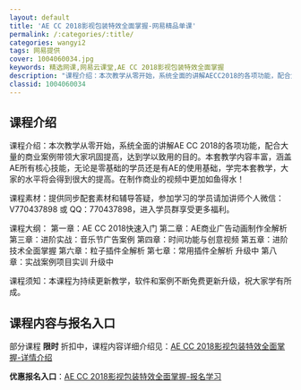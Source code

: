 ```yaml
---
layout: default
title: 'AE CC 2018影视包装特效全面掌握-网易精品单课'
permalink: /:categories/:title/
categories: wangyi2
tags: 网易提供
cover: 1004060034.jpg
keywords: 精选网课,网易云课堂,AE CC 2018影视包装特效全面掌握
description: "课程介绍：本次教学从零开始，系统全面的讲解AECC2018的各项功能，配合大量的商业案例带领大家巩固提高，达到学以致用的目的。本套教学内容丰富，涵盖AE所有核心技能，无论是零基础的学员还是有"
classid: 1004060034
---
```


## 课程介绍

课程介绍：本次教学从零开始，系统全面的讲解AE CC 2018的各项功能，配合大量的商业案例带领大家巩固提高，达到学以致用的目的。本套教学内容丰富，涵盖AE所有核心技能，无论是零基础的学员还是有AE的使用基础，学完本套教学，大家的水平将会得到很大的提高。在制作商业的视频中更加如鱼得水！

课程素材：提供同步配套素材和辅导答疑，参加学习的学员请加讲师个人微信：V770437898 或 QQ：770437898，进入学员群享受更多福利。

课程大纲：
第一章：AE CC 2018快速入门
第二章：AE商业广告动画制作全解析
第三章：进阶实战：音乐节广告案例
第四章：时间功能与创意视频
第五章：进阶技术全面掌握
第六章：粒子插件全解析
第七章：常用插件全解析 升级中
第八章：实战案例项目实训 升级中

课程须知：本课程为持续更新教学，软件和案例不断免费更新升级，祝大家学有所成。

## 课程内容与报名入口

部分课程 **限时** 折扣中，课程内容详细介绍见：[AE CC 2018影视包装特效全面掌握-详情介绍](https://study.163.com/course/introduction/1004060034.htm?share=1&shareId=1025206652&utm_campaign=share&utm_medium=iphoneShare&utm_source=&utm_u=1025206652)

**优惠报名入口**：[AE CC 2018影视包装特效全面掌握-报名学习](https://study.163.com/course/introduction/1004060034.htm?share=1&shareId=1025206652&utm_campaign=share&utm_medium=iphoneShare&utm_source=&utm_u=1025206652)

